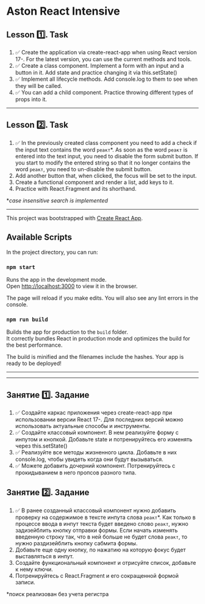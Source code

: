 # Aston React Intensive

## Lesson 1️⃣. Task

1. ✅ Create the application via create-react-app when using React version 17-. For the latest version, you can use the current methods and tools.
2. ✅ Create a class component. Implement a form with an input and a button in it. Add state and practice changing it via this.setState()
3. ✅ Implement all lifecycle methods. Add console.log to them to see when they will be called.
4. ✅ You can add a child component. Practice throwing different types of props into it.

---

## Lesson 2️⃣. Task

1. ✅ In the previously created class component you need to add a check if the input text contains the word `реакт`*. As soon as the word `реакт` is entered into the text input, you need to disable the form submit button. If you start to modify the entered string so that it no longer contains the word `реакт`, you need to un-disable the submit button.
2. Add another button that, when clicked, the focus will be set to the input.
3. Create a functional component and render a list, add keys to it.
4. Practice with React.Fragment and its shorthand.

*_case insensitive search is implemented_

---

This project was bootstrapped with [Create React App](https://github.com/facebook/create-react-app).

## Available Scripts

In the project directory, you can run:

### `npm start`

Runs the app in the development mode.\
Open [http://localhost:3000](http://localhost:3000) to view it in the browser.

The page will reload if you make edits.
You will also see any lint errors in the console.

### `npm run build`

Builds the app for production to the `build` folder.\
It correctly bundles React in production mode and optimizes the build for the best performance.

The build is minified and the filenames include the hashes.
Your app is ready to be deployed!

---
---

## Занятие 1️⃣. Задание

1. ✅ Создайте каркас приложения через create-react-app при использовании версии React 17-. Для последних версий можно использовать актуальные способы и инструменты.
2. ✅ Создайте классовый компонент. В нем реализуйте форму с инпутом и кнопкой. Добавьте state и потренируйтесь его изменять через this.setState()
3. ✅ Реализуйте все методы жизненного цикла. Добавьте в них console.log, чтобы увидеть когда они будут вызываться.
4. ✅ Можете добавить дочерний компонент. Потренируйтесь с прокидыванием в него пропсов разного типа.

## Занятие 2️⃣. Задание

1. ✅ В ранее созданный классовый компонент нужно добавить проверку на содержимое в тексте инпута слова `реакт`*. Как только в процессе ввода в инпут текста будет введено слово `реакт`, нужно задизейблить кнопку отправки формы. Если начать изменять введенную строку так, что в ней больше не будет слова `реакт`, то нужно раздизейблить кнопку сабмита формы.
2. Добавьте еще одну кнопку, по нажатию на которую фокус будет выставляться в инпут.
3. Создайте функциональный компонент и отрисуйте список, добавьте к нему ключи.
4. Потренируйтесь с React.Fragment и его сокращенной формой записи.

*поиск реализован без учета регистра
